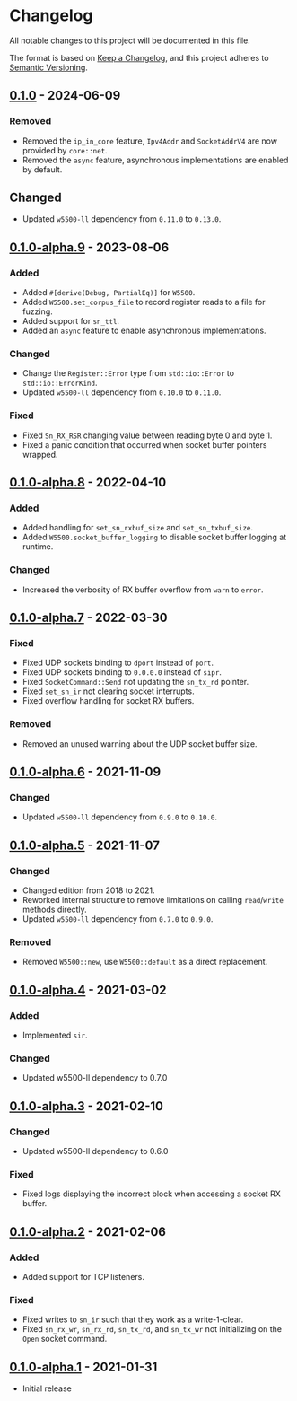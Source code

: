 # Changelog
All notable changes to this project will be documented in this file.

The format is based on [Keep a Changelog](https://keepachangelog.com/en/1.0.0/),
and this project adheres to [Semantic Versioning](https://semver.org/spec/v2.0.0.html).

## [0.1.0] - 2024-06-09
### Removed
- Removed the `ip_in_core` feature, `Ipv4Addr` and `SocketAddrV4` are now provided by `core::net`.
- Removed the `async` feature, asynchronous implementations are enabled by default.

## Changed
- Updated `w5500-ll` dependency from `0.11.0` to `0.13.0`.

## [0.1.0-alpha.9] - 2023-08-06
### Added
- Added `#[derive(Debug, PartialEq)]` for `W5500`.
- Added `W5500.set_corpus_file` to record register reads to a file for fuzzing.
- Added support for `sn_ttl`.
- Added an `async` feature to enable asynchronous implementations.

### Changed
- Change the `Register::Error` type from `std::io::Error` to `std::io::ErrorKind`.
- Updated `w5500-ll` dependency from `0.10.0` to `0.11.0`.

### Fixed
- Fixed `Sn_RX_RSR` changing value between reading byte 0 and byte 1.
- Fixed a panic condition that occurred when socket buffer pointers wrapped.

## [0.1.0-alpha.8] - 2022-04-10
### Added
- Added handling for `set_sn_rxbuf_size` and `set_sn_txbuf_size`.
- Added `W5500.socket_buffer_logging` to disable socket buffer logging at runtime.

### Changed
- Increased the verbosity of RX buffer overflow from `warn` to `error`.

## [0.1.0-alpha.7] - 2022-03-30
### Fixed
- Fixed UDP sockets binding to `dport` instead of `port`.
- Fixed UDP sockets binding to `0.0.0.0` instead of `sipr`.
- Fixed `SocketCommand::Send` not updating the `sn_tx_rd` pointer.
- Fixed `set_sn_ir` not clearing socket interrupts.
- Fixed overflow handling for socket RX buffers.

### Removed
- Removed an unused warning about the UDP socket buffer size.

## [0.1.0-alpha.6] - 2021-11-09
### Changed
- Updated `w5500-ll` dependency from `0.9.0` to `0.10.0`.

## [0.1.0-alpha.5] - 2021-11-07
### Changed
- Changed edition from 2018 to 2021.
- Reworked internal structure to remove limitations on calling `read`/`write` methods directly.
- Updated `w5500-ll` dependency from `0.7.0` to `0.9.0`.

### Removed
- Removed `W5500::new`, use `W5500::default` as a direct replacement.

## [0.1.0-alpha.4] - 2021-03-02
### Added
- Implemented `sir`.

### Changed
- Updated w5500-ll dependency to 0.7.0

## [0.1.0-alpha.3] - 2021-02-10
### Changed
- Updated w5500-ll dependency to 0.6.0

### Fixed
- Fixed logs displaying the incorrect block when accessing a socket RX buffer.

## [0.1.0-alpha.2] - 2021-02-06
### Added
- Added support for TCP listeners.

### Fixed
- Fixed writes to `sn_ir` such that they work as a write-1-clear.
- Fixed `sn_rx_wr`, `sn_rx_rd`, `sn_tx_rd`, and `sn_tx_wr` not initializing on the `Open` socket command.

## [0.1.0-alpha.1] - 2021-01-31
- Initial release

[Unreleased]: https://github.com/newAM/w5500-rs/compare/regsim%2Fv0.1.0...HEAD
[0.1.0]: https://github.com/newAM/w5500-rs/compare/regsim%2Fv0.1.0-alpha.9...regsim%2Fv0.1.0
[0.1.0-alpha.9]: https://github.com/newAM/w5500-rs/compare/regsim%2Fv0.1.0-alpha.8...regsim%2Fv0.1.0-alpha.9
[0.1.0-alpha.8]: https://github.com/newAM/w5500-rs/compare/regsim%2Fv0.1.0-alpha.7...regsim%2Fv0.1.0-alpha.8
[0.1.0-alpha.7]: https://github.com/newAM/w5500-rs/compare/regsim%2Fv0.1.0-alpha.6...regsim%2Fv0.1.0-alpha.7
[0.1.0-alpha.6]: https://github.com/newAM/w5500-rs/compare/regsim%2Fv0.1.0-alpha.5...regsim%2Fv0.1.0-alpha.6
[0.1.0-alpha.5]: https://github.com/newAM/w5500-rs/compare/regsim%2Fv0.1.0-alpha.4...regsim%2Fv0.1.0-alpha.5
[0.1.0-alpha.4]: https://github.com/newAM/w5500-rs/compare/regsim%2Fv0.1.0-alpha.3...regsim%2Fv0.1.0-alpha.4
[0.1.0-alpha.3]: https://github.com/newAM/w5500-rs/compare/regsim%2Fv0.1.0-alpha.2...regsim%2Fv0.1.0-alpha.3
[0.1.0-alpha.2]: https://github.com/newAM/w5500-rs/compare/regsim%2Fv0.1.0-alpha.1...regsim%2Fv0.1.0-alpha.2
[0.1.0-alpha.1]: https://github.com/newAM/w5500-rs/releases/tag/regsim%2Fv0.1.0-alpha.1
